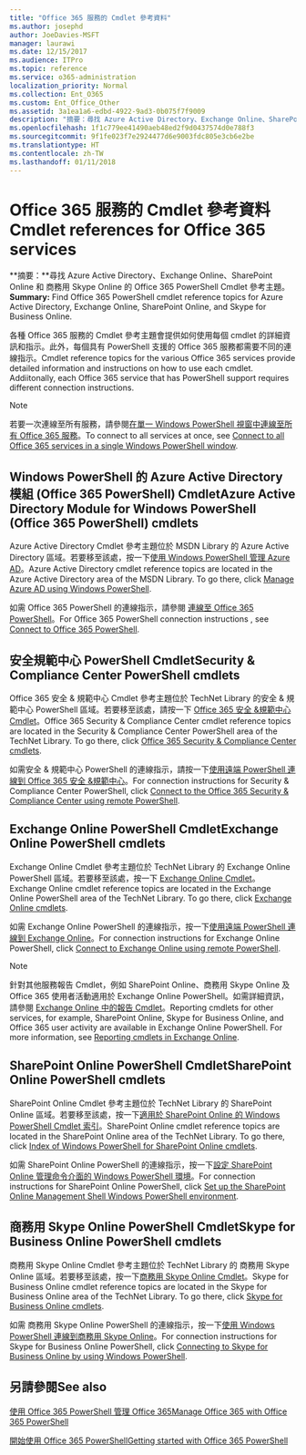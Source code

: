 ```yaml
---
title: "Office 365 服務的 Cmdlet 參考資料"
ms.author: josephd
author: JoeDavies-MSFT
manager: laurawi
ms.date: 12/15/2017
ms.audience: ITPro
ms.topic: reference
ms.service: o365-administration
localization_priority: Normal
ms.collection: Ent_O365
ms.custom: Ent_Office_Other
ms.assetid: 3a1ea1a6-edbd-4922-9ad3-0b075f7f9009
description: "摘要：尋找 Azure Active Directory、Exchange Online、SharePoint Online 和 商務用 Skype Online 的 Office 365 PowerShell Cmdlet 參考主題。"
ms.openlocfilehash: 1f1c779ee41490aeb48ed2f9d0437574d0e788f3
ms.sourcegitcommit: 9f1fe023f7e2924477d6e9003fdc805e3cb6e2be
ms.translationtype: HT
ms.contentlocale: zh-TW
ms.lasthandoff: 01/11/2018
---
```

# <a name="cmdlet-references-for-office-365-services"></a><span data-ttu-id="91346-103">Office 365 服務的 Cmdlet 參考資料</span><span class="sxs-lookup"><span data-stu-id="91346-103">Cmdlet references for Office 365 services</span></span>

 <span data-ttu-id="91346-104">**摘要：**尋找 Azure Active Directory、Exchange Online、SharePoint Online 和 商務用 Skype Online 的 Office 365 PowerShell Cmdlet 參考主題。</span><span class="sxs-lookup"><span data-stu-id="91346-104">**Summary:** Find Office 365 PowerShell cmdlet reference topics for Azure Active Directory, Exchange Online, SharePoint Online, and Skype for Business Online.</span></span>
  
<span data-ttu-id="91346-p101">各種 Office 365 服務的 Cmdlet 參考主題會提供如何使用每個 cmdlet 的詳細資訊和指示。此外，每個具有 PowerShell 支援的 Office 365 服務都需要不同的連線指示。</span><span class="sxs-lookup"><span data-stu-id="91346-p101">Cmdlet reference topics for the various Office 365 services provide detailed information and instructions on how to use each cmdlet. Addiitonally, each Office 365 service that has PowerShell support requires different connection instructions.</span></span>
  
> [!NOTE]
> <span data-ttu-id="91346-107">若要一次連線至所有服務，請參閱[在單一 Windows PowerShell 視窗中連線至所有 Office 365 服務](connect-to-all-office-365-services-in-a-single-windows-powershell-window.md)。</span><span class="sxs-lookup"><span data-stu-id="91346-107">To connect to all services at once, see [Connect to all Office 365 services in a single Windows PowerShell window](connect-to-all-office-365-services-in-a-single-windows-powershell-window.md).</span></span> 
  
## <a name="azure-active-directory-module-for-windows-powershell-office-365-powershell-cmdlets"></a><span data-ttu-id="91346-108">Windows PowerShell 的 Azure Active Directory 模組 (Office 365 PowerShell) Cmdlet</span><span class="sxs-lookup"><span data-stu-id="91346-108">Azure Active Directory Module for Windows PowerShell (Office 365 PowerShell) cmdlets</span></span>

<span data-ttu-id="91346-p102">Azure Active Directory Cmdlet 參考主題位於 MSDN Library 的 Azure Active Directory 區域。若要移至該處，按一下[使用 Windows PowerShell 管理 Azure AD](https://go.microsoft.com/fwlink/p/?LinkId=691475)。</span><span class="sxs-lookup"><span data-stu-id="91346-p102">Azure Active Directory cmdlet reference topics are located in the Azure Active Directory area of the MSDN Library. To go there, click [Manage Azure AD using Windows PowerShell](https://go.microsoft.com/fwlink/p/?LinkId=691475).</span></span>
  
<span data-ttu-id="91346-111">如需 Office 365 PowerShell 的連線指示，請參閱 [連線至 Office 365 PowerShell](connect-to-office-365-powershell.md)。</span><span class="sxs-lookup"><span data-stu-id="91346-111">For Office 365 PowerShell connection instructions , see [Connect to Office 365 PowerShell](connect-to-office-365-powershell.md).</span></span>
  
## <a name="security-amp-compliance-center-powershell-cmdlets"></a><span data-ttu-id="91346-112">安全規範中心 PowerShell Cmdlet</span><span class="sxs-lookup"><span data-stu-id="91346-112">Security &amp; Compliance Center PowerShell cmdlets</span></span>

<span data-ttu-id="91346-p103">Office 365 安全 &amp; 規範中心 Cmdlet 參考主題位於 TechNet Library 的安全 &amp; 規範中心 PowerShell 區域。若要移至該處，請按一下 [Office 365 安全 &amp;規範中心 Cmdlet](https://go.microsoft.com/fwlink/p/?LinkId=627085)。</span><span class="sxs-lookup"><span data-stu-id="91346-p103">Office 365 Security &amp; Compliance Center cmdlet reference topics are located in the Security &amp; Compliance Center PowerShell area of the TechNet Library. To go there, click [Office 365 Security &amp; Compliance Center cmdlets](https://go.microsoft.com/fwlink/p/?LinkId=627085).</span></span>
  
<span data-ttu-id="91346-115">如需安全 &amp; 規範中心 PowerShell 的連線指示，請按一下[使用遠端 PowerShell 連線到 Office 365 安全 &amp;規範中心](https://go.microsoft.com/fwlink/p/?LinkId=627084)。</span><span class="sxs-lookup"><span data-stu-id="91346-115">For connection instructions for Security &amp; Compliance Center PowerShell, click [Connect to the Office 365 Security &amp; Compliance Center using remote PowerShell](https://go.microsoft.com/fwlink/p/?LinkId=627084).</span></span>
  
## <a name="exchange-online-powershell-cmdlets"></a><span data-ttu-id="91346-116">Exchange Online PowerShell Cmdlet</span><span class="sxs-lookup"><span data-stu-id="91346-116">Exchange Online PowerShell cmdlets</span></span>

<span data-ttu-id="91346-p104">Exchange Online Cmdlet 參考主題位於 TechNet Library 的 Exchange Online PowerShell 區域。若要移至該處，按一下 [Exchange Online Cmdlet](https://go.microsoft.com/fwlink/p/?LinkID=328213)。</span><span class="sxs-lookup"><span data-stu-id="91346-p104">Exchange Online cmdlet reference topics are located in the Exchange Online PowerShell area of the TechNet Library. To go there, click [Exchange Online cmdlets](https://go.microsoft.com/fwlink/p/?LinkID=328213).</span></span>
  
<span data-ttu-id="91346-119">如需 Exchange Online PowerShell 的連線指示，按一下[使用遠端 PowerShell 連線到 Exchange Online](https://go.microsoft.com/fwlink/p/?LinkId=396554)。</span><span class="sxs-lookup"><span data-stu-id="91346-119">For connection instructions for Exchange Online PowerShell, click [Connect to Exchange Online using remote PowerShell](https://go.microsoft.com/fwlink/p/?LinkId=396554).</span></span>
  
> [!NOTE]
> <span data-ttu-id="91346-p105">針對其他服務報告 Cmdlet，例如 SharePoint Online、商務用 Skype Online 及 Office 365 使用者活動適用於 Exchange Online PowerShell。如需詳細資訊，請參閱 [Exchange Online 中的報告 Cmdlet](https://go.microsoft.com/fwlink/p/?LinkId=691595)。</span><span class="sxs-lookup"><span data-stu-id="91346-p105">Reporting cmdlets for other services, for example, SharePoint Online, Skype for Business Online, and Office 365 user activity are available in Exchange Online PowerShell. For more information, see [Reporting cmdlets in Exchange Online](https://go.microsoft.com/fwlink/p/?LinkId=691595).</span></span> 
  
## <a name="sharepoint-online-powershell-cmdlets"></a><span data-ttu-id="91346-122">SharePoint Online PowerShell Cmdlet</span><span class="sxs-lookup"><span data-stu-id="91346-122">SharePoint Online PowerShell cmdlets</span></span>

<span data-ttu-id="91346-p106">SharePoint Online Cmdlet 參考主題位於 TechNet Library 的 SharePoint Online 區域。若要移至該處，按一下[適用於 SharePoint Online 的 Windows PowerShell Cmdlet 索引](https://go.microsoft.com/fwlink/p/?LinkId=691476)。</span><span class="sxs-lookup"><span data-stu-id="91346-p106">SharePoint Online cmdlet reference topics are located in the SharePoint Online area of the TechNet Library. To go there, click [Index of Windows PowerShell for SharePoint Online cmdlets](https://go.microsoft.com/fwlink/p/?LinkId=691476).</span></span>
  
<span data-ttu-id="91346-125">如需 SharePoint Online PowerShell 的連線指示，按一下[設定 SharePoint Online 管理命令介面的 Windows PowerShell 環境](https://go.microsoft.com/fwlink/p/?LinkId=691603)。</span><span class="sxs-lookup"><span data-stu-id="91346-125">For connection instructions for SharePoint Online PowerShell, click [Set up the SharePoint Online Management Shell Windows PowerShell environment](https://go.microsoft.com/fwlink/p/?LinkId=691603).</span></span>
  
## <a name="skype-for-business-online-powershell-cmdlets"></a><span data-ttu-id="91346-126">商務用 Skype Online PowerShell Cmdlet</span><span class="sxs-lookup"><span data-stu-id="91346-126">Skype for Business Online PowerShell cmdlets</span></span>

<span data-ttu-id="91346-p107">商務用 Skype Online Cmdlet 參考主題位於 TechNet Library 的 商務用 Skype Online 區域。若要移至該處，按一下[商務用 Skype Online Cmdlet](https://go.microsoft.com/fwlink/p/?LinkId=691474)。</span><span class="sxs-lookup"><span data-stu-id="91346-p107">Skype for Business Online cmdlet reference topics are located in the Skype for Business Online area of the TechNet Library. To go there, click [Skype for Business Online cmdlets](https://go.microsoft.com/fwlink/p/?LinkId=691474).</span></span>
  
<span data-ttu-id="91346-129">如需 商務用 Skype Online PowerShell 的連線指示，按一下[使用 Windows PowerShell 連線到商務用 Skype Online](https://go.microsoft.com/fwlink/p/?LinkId=691607)。</span><span class="sxs-lookup"><span data-stu-id="91346-129">For connection instructions for Skype for Business Online PowerShell, click [Connecting to Skype for Business Online by using Windows PowerShell](https://go.microsoft.com/fwlink/p/?LinkId=691607).</span></span>
  
## <a name="see-also"></a><span data-ttu-id="91346-130">另請參閱</span><span class="sxs-lookup"><span data-stu-id="91346-130">See also</span></span>

#### 

[<span data-ttu-id="91346-131">使用 Office 365 PowerShell 管理 Office 365</span><span class="sxs-lookup"><span data-stu-id="91346-131">Manage Office 365 with Office 365 PowerShell</span></span>](manage-office-365-with-office-365-powershell.md)
  
[<span data-ttu-id="91346-132">開始使用 Office 365 PowerShell</span><span class="sxs-lookup"><span data-stu-id="91346-132">Getting started with Office 365 PowerShell</span></span>](getting-started-with-office-365-powershell.md)

